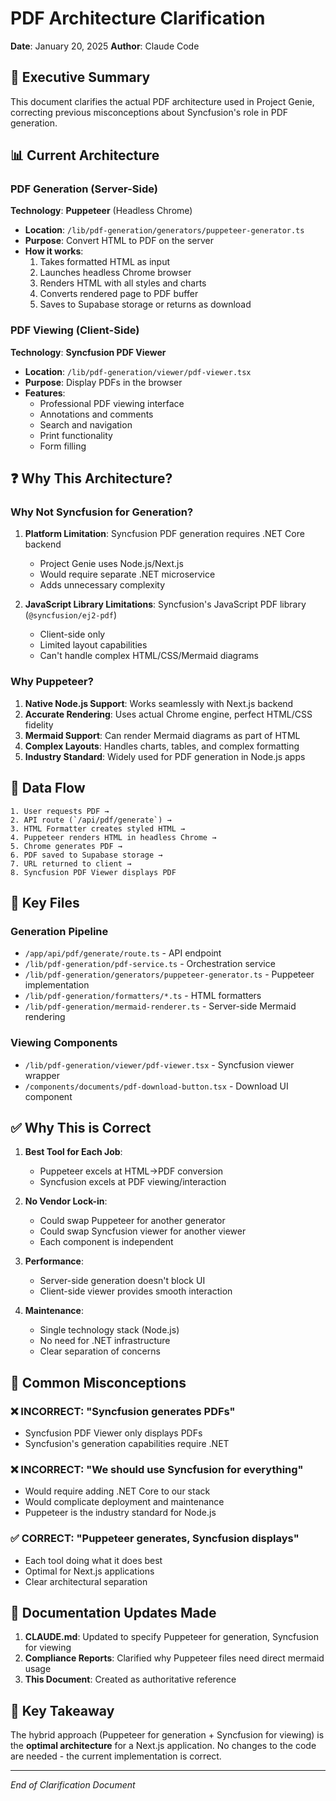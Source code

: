 # PDF Architecture Clarification
**Date**: January 20, 2025
**Author**: Claude Code

## 🎯 Executive Summary

This document clarifies the actual PDF architecture used in Project Genie, correcting previous misconceptions about Syncfusion's role in PDF generation.

## 📊 Current Architecture

### PDF Generation (Server-Side)
**Technology**: **Puppeteer** (Headless Chrome)
- **Location**: `/lib/pdf-generation/generators/puppeteer-generator.ts`
- **Purpose**: Convert HTML to PDF on the server
- **How it works**:
  1. Takes formatted HTML as input
  2. Launches headless Chrome browser
  3. Renders HTML with all styles and charts
  4. Converts rendered page to PDF buffer
  5. Saves to Supabase storage or returns as download

### PDF Viewing (Client-Side)
**Technology**: **Syncfusion PDF Viewer**
- **Location**: `/lib/pdf-generation/viewer/pdf-viewer.tsx`
- **Purpose**: Display PDFs in the browser
- **Features**:
  - Professional PDF viewing interface
  - Annotations and comments
  - Search and navigation
  - Print functionality
  - Form filling

## ❓ Why This Architecture?

### Why Not Syncfusion for Generation?

1. **Platform Limitation**: Syncfusion PDF generation requires .NET Core backend
   - Project Genie uses Node.js/Next.js
   - Would require separate .NET microservice
   - Adds unnecessary complexity

2. **JavaScript Library Limitations**: Syncfusion's JavaScript PDF library (`@syncfusion/ej2-pdf`)
   - Client-side only
   - Limited layout capabilities
   - Can't handle complex HTML/CSS/Mermaid diagrams

### Why Puppeteer?

1. **Native Node.js Support**: Works seamlessly with Next.js backend
2. **Accurate Rendering**: Uses actual Chrome engine, perfect HTML/CSS fidelity
3. **Mermaid Support**: Can render Mermaid diagrams as part of HTML
4. **Complex Layouts**: Handles charts, tables, and complex formatting
5. **Industry Standard**: Widely used for PDF generation in Node.js apps

## 🔄 Data Flow

```
1. User requests PDF →
2. API route (`/api/pdf/generate`) →
3. HTML Formatter creates styled HTML →
4. Puppeteer renders HTML in headless Chrome →
5. Chrome generates PDF →
6. PDF saved to Supabase storage →
7. URL returned to client →
8. Syncfusion PDF Viewer displays PDF
```

## 📁 Key Files

### Generation Pipeline
- `/app/api/pdf/generate/route.ts` - API endpoint
- `/lib/pdf-generation/pdf-service.ts` - Orchestration service
- `/lib/pdf-generation/generators/puppeteer-generator.ts` - Puppeteer implementation
- `/lib/pdf-generation/formatters/*.ts` - HTML formatters
- `/lib/pdf-generation/mermaid-renderer.ts` - Server-side Mermaid rendering

### Viewing Components
- `/lib/pdf-generation/viewer/pdf-viewer.tsx` - Syncfusion viewer wrapper
- `/components/documents/pdf-download-button.tsx` - Download UI component

## ✅ Why This is Correct

1. **Best Tool for Each Job**:
   - Puppeteer excels at HTML→PDF conversion
   - Syncfusion excels at PDF viewing/interaction

2. **No Vendor Lock-in**:
   - Could swap Puppeteer for another generator
   - Could swap Syncfusion viewer for another viewer
   - Each component is independent

3. **Performance**:
   - Server-side generation doesn't block UI
   - Client-side viewer provides smooth interaction

4. **Maintenance**:
   - Single technology stack (Node.js)
   - No need for .NET infrastructure
   - Clear separation of concerns

## 🚨 Common Misconceptions

### ❌ INCORRECT: "Syncfusion generates PDFs"
- Syncfusion PDF Viewer only displays PDFs
- Syncfusion's generation capabilities require .NET

### ❌ INCORRECT: "We should use Syncfusion for everything"
- Would require adding .NET Core to our stack
- Would complicate deployment and maintenance
- Puppeteer is the industry standard for Node.js

### ✅ CORRECT: "Puppeteer generates, Syncfusion displays"
- Each tool doing what it does best
- Optimal for Next.js applications
- Clear architectural separation

## 📝 Documentation Updates Made

1. **CLAUDE.md**: Updated to specify Puppeteer for generation, Syncfusion for viewing
2. **Compliance Reports**: Clarified why Puppeteer files need direct mermaid usage
3. **This Document**: Created as authoritative reference

## 🎯 Key Takeaway

The hybrid approach (Puppeteer for generation + Syncfusion for viewing) is the **optimal architecture** for a Next.js application. No changes to the code are needed - the current implementation is correct.

---
*End of Clarification Document*